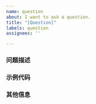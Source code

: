 ```yaml
---
name: question
about: I want to ask a question.
title: "[Question]"
labels: question
assignees: ''

---
```


### 问题描述

<!--
详细地描述问题，让大家都能理解
-->

### 示例代码

<!--
如果你有解决方案，在这里清晰地阐述，不提供示例代码仓库或代码片段可能会拒绝回复并直接关闭该会话
-->

### 其他信息

<!--
如截图等其他信息可以贴在这里
-->
